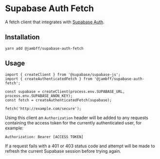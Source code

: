 # Supabase Auth Fetch

A fetch client that integrates with [Supabase Auth](https://supabase.com/auth).

## Installation

```text
yarn add @jambff/supabase-auth-fetch
```

## Usage

```tsx
import { createClient } from '@supabase/supabase-js';
import { createAuthenticatedFetch } from '@jambff/supabase-auth-fetch';

const supabase = createClient(process.env.SUPABASE_URL, process.env.SUPABASE_ANON_KEY);
const fetch = createAuthenticatedFetch(supabase);

fetch('http://example.com/secure');
```

Using this client an `Authorization` header will be added to any requests
containing the access token for the currently authenticated user, for example:

```text
Authorization: Bearer [ACCESS TOKEN]
```

If a request fails with a 401 or 403 status code and attempt will be made to
refresh the current Supabase session before trying again.
